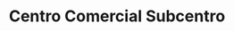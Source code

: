---
title: "Centro Comercial Subcentro"
url: /las-condes/centro-comercial-subcentro/
shop: centro comercial
---